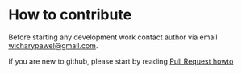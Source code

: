 # How to contribute

Before starting any development work contact author via email wicharypawel@gmail.com.

If you are new to github, please start by reading [Pull Request
howto](https://help.github.com/articles/about-pull-requests/)